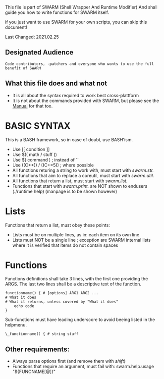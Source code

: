 This file is part of SWARM (Shell Wrapper And Runtime Modifier)
And shall guide you how to write functions for SWARM itself.

if you just want to use SWARM for your own scripts, you can skip this document!

Last Changed: 2021.02.25



Designated Audience
-------------------

	Code contributors, -patchers and everyone who wants to use the full benefit of SWARM



What this file does and what not
--------------------------------

* It is all about the syntax required to work best cross-plattform
* It is not about the commands provided with SWARM, but please see
  the [Manual](./MANUAL.md) for that too.




BASIC SYNTAX
============

This is a BASH framework, so in case of doubt, use BASH'ism.
* Use [[ condition ]]
* Use $(( math / stuff ))
* Use $( command ) 		; instead of ``
* Use ((C++)) / ((C+=5)) 	; where possible
* All functions returing a string to work with, must start with _swarm.str._
* All functions that aim to replace a coreutil, must start with _swarm.util._
* All functions that return a list, must start with _swarm.list._
* Functions that start with _swarm.print._ are NOT shown to endusers (./runtime help) (manpage is to be shown however)

Lists
=====

Functions that return a list, must obey these points:
* Lists must be on multiple lines, as in: each item on its own line
* Lists must NOT be a single line ; exception are SWARM internal lists where it is verified that items do not contain spaces


Functions
=========

Functions definitions shall take 3 lines,
with the first one providing the ARGS.
The last two lines shall be a descriptive text of the function.

	functionname() { # [options] ARG1 ARG2 ...
	# What it does
	# What it returns, unless covered by "What it does"
		echo code
	}

Sub-functions must have leading underscore to avoid beeing listed in the helpmenu.

	\_functionname() { # string stuff

Other requirements:
------------------
* Always parse options first (and remove them with _shift_)
* Functions that require an argument, must fail with: swarm.help.usage "${FUNCNAME[@]}"
